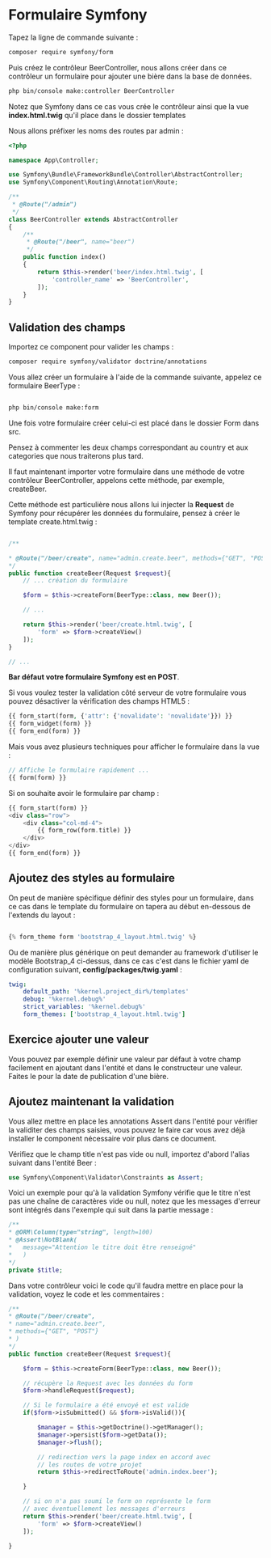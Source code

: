 # Formulaire Symfony

Tapez la ligne de commande suivante :

```bash
composer require symfony/form
```

Puis créez le contrôleur BeerController, nous allons créer dans ce contrôleur un formulaire pour ajouter une bière dans la base de données.

```bash
php bin/console make:controller BeerController
```

Notez que Symfony dans ce cas vous crée le contrôleur ainsi que la vue **index.html.twig** qu'il place dans le dossier templates

Nous allons préfixer les noms des routes par admin :

```php
<?php

namespace App\Controller;

use Symfony\Bundle\FrameworkBundle\Controller\AbstractController;
use Symfony\Component\Routing\Annotation\Route;

/**
 * @Route("/admin")
 */
class BeerController extends AbstractController
{
    /**
     * @Route("/beer", name="beer")
     */
    public function index()
    {
        return $this->render('beer/index.html.twig', [
            'controller_name' => 'BeerController',
        ]);
    }
}

```

## Validation des champs

Importez ce component pour valider les champs :

```bash
composer require symfony/validator doctrine/annotations
```

Vous allez créer un formulaire à l'aide de la commande suivante, appelez ce formulaire BeerType :

```bash

php bin/console make:form

```

Une fois votre formulaire créer celui-ci est placé dans le dossier Form dans src.

Pensez à commenter les deux champs correspondant au country et aux categories que nous traiterons plus tard.

Il faut maintenant importer votre formulaire dans une méthode de votre contrôleur BeerController, appelons cette méthode, par exemple, createBeer.

Cette méthode est particulière nous allons lui injecter la **Request** de Symfony pour récupérer les données du formulaire, pensez à créer le template create.html.twig :

```php

/**

* @Route("/beer/create", name="admin.create.beer", methods={"GET", "POST"})
*/
public function createBeer(Request $request){
    // ... création du formulaire

    $form = $this->createForm(BeerType::class, new Beer());

    // ...

    return $this->render('beer/create.html.twig', [
        'form' => $form->createView()
    ]);
}

// ...

```

**Bar défaut votre formulaire Symfony est en POST**.

Si vous voulez tester la validation côté serveur de votre formulaire vous pouvez désactiver la vérification des champs HTML5 :

```php
{{ form_start(form, {'attr': {'novalidate': 'novalidate'}}) }}
{{ form_widget(form) }}
{{ form_end(form) }}
```

Mais vous avez plusieurs techniques pour afficher le formulaire dans la vue :

```php
// Affiche le formulaire rapidement ...
{{ form(form) }}
```

Si on souhaite avoir le formulaire par champ :

```php
{{ form_start(form) }}
<div class="row">
    <div class="col-md-4">
        {{ form_row(form.title) }}
    </div>
</div>
{{ form_end(form) }}

```

## Ajoutez des styles au formulaire

On peut de manière spécifique définir des styles pour un formulaire, dans ce cas dans le template du formulaire on tapera au début en-dessous de l'extends du layout :

```php

{% form_theme form 'bootstrap_4_layout.html.twig' %}

```

Ou de manière plus générique on peut demander au framework d'utiliser le modèle Bootstrap_4 ci-dessus, dans ce cas c'est dans le fichier yaml de configuration suivant, **config/packages/twig.yaml** :

```yaml
twig:
    default_path: '%kernel.project_dir%/templates'
    debug: '%kernel.debug%'
    strict_variables: '%kernel.debug%'
    form_themes: ['bootstrap_4_layout.html.twig']
```

## Exercice ajouter une valeur

Vous pouvez par exemple définir une valeur par défaut à votre champ facilement en ajoutant dans l'entité et dans le constructeur une valeur. Faites le pour la date de publication d'une bière.

## Ajoutez maintenant la validation

Vous allez mettre en place les annotations Assert dans l'entité pour vérifier la validiter des champs saisies, vous pouvez le faire car vous avez déjà installer le component nécessaire voir plus dans ce document.

Vérifiez que le champ title n'est pas vide ou null, importez d'abord l'alias suivant dans l'entité Beer :

```php
use Symfony\Component\Validator\Constraints as Assert;
```

Voici un exemple pour qu'à la validation Symfony vérifie que le titre n'est pas une chaîne de caractères vide ou null, notez que les messages d'erreur sont intégrés dans l'exemple qui suit dans la partie message :

```php
/**
* @ORM\Column(type="string", length=100)
* @Assert\NotBlank(
*   message="Attention le titre doit être renseigné"
*   )
*/
private $title;
```

Dans votre contrôleur voici le code qu'il faudra mettre en place pour la validation, voyez le code et les commentaires :

```php
/**
* @Route("/beer/create",
* name="admin.create.beer",
* methods={"GET", "POST"}
* )
*/
public function createBeer(Request $request){

    $form = $this->createForm(BeerType::class, new Beer());

    // récupère la Request avec les données du form
    $form->handleRequest($request);

    // Si le formulaire a été envoyé et est valide
    if($form->isSubmitted() && $form->isValid()){

        $manager = $this->getDoctrine()->getManager();
        $manager->persist($form->getData());
        $manager->flush();

        // redirection vers la page index en accord avec
        // les routes de votre projet
        return $this->redirectToRoute('admin.index.beer');

    }

    // si on n'a pas soumi le form on représente le form
    // avec éventuellement les messages d'erreurs
    return $this->render('beer/create.html.twig', [
        'form' => $form->createView()
    ]);

}
```